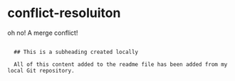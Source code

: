# conflict-resoluiton
oh no! A merge conflict!

~~~~~~~~~~~~~~~~~~~~~~~~~~~~~~~~~~~~~~~~~~~~~~~~~~~~~~~

  ## This is a subheading created locally

  All of this content added to the readme file has been added from my local Git repository.
